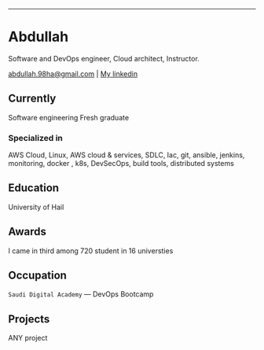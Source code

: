 ---
# Abdullah

Software and DevOps engineer, Cloud architect, Instructor.

<div id="webaddress">
<a href="abdullah.98ha@gmail.com">abdullah.98ha@gmail.com</a>
| <a href="www.linkedin.com/in/abdullahalawad98b/">My linkedin</a>
</div>



## Currently

Software engineering Fresh graduate

### Specialized in

AWS Cloud, Linux, AWS cloud & services, SDLC, Iac, git, ansible, jenkins, monitoring, docker , k8s, DevSecOps, build tools, distributed systems



## Education

University of Hail



## Awards

I came in third among 720 student in 16 universties


## Occupation

`Saudi Digital Academy` — DevOps Bootcamp

## Projects

ANY project

<!-- ### Footer

Last updated: aug 2022 -->
